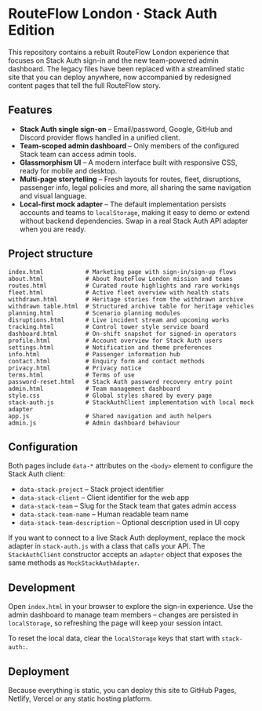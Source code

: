 # RouteFlow London · Stack Auth Edition

This repository contains a rebuilt RouteFlow London experience that focuses on Stack Auth sign-in and the new
team-powered admin dashboard. The legacy files have been replaced with a streamlined static site that you can deploy
anywhere, now accompanied by redesigned content pages that tell the full RouteFlow story.

## Features

- **Stack Auth single sign-on** – Email/password, Google, GitHub and Discord provider flows handled in a unified client.
- **Team-scoped admin dashboard** – Only members of the configured Stack team can access admin tools.
- **Glassmorphism UI** – A modern interface built with responsive CSS, ready for mobile and desktop.
- **Multi-page storytelling** – Fresh layouts for routes, fleet, disruptions, passenger info, legal policies and more,
  all sharing the same navigation and visual language.
- **Local-first mock adapter** – The default implementation persists accounts and teams to `localStorage`, making it easy
  to demo or extend without backend dependencies. Swap in a real Stack Auth API adapter when you are ready.

## Project structure

```
index.html            # Marketing page with sign-in/sign-up flows
about.html            # About RouteFlow London mission and teams
routes.html           # Curated route highlights and rare workings
fleet.html            # Active fleet overview with health stats
withdrawn.html        # Heritage stories from the withdrawn archive
withdrawn table.html  # Structured archive table for heritage vehicles
planning.html         # Scenario planning modules
disruptions.html      # Live incident stream and upcoming works
tracking.html         # Control tower style service board
dashboard.html        # On-shift snapshot for signed-in operators
profile.html          # Account overview for Stack Auth users
settings.html         # Notification and theme preferences
info.html             # Passenger information hub
contact.html          # Enquiry form and contact methods
privacy.html          # Privacy notice
terms.html            # Terms of use
password-reset.html   # Stack Auth password recovery entry point
admin.html            # Team management dashboard
style.css             # Global styles shared by every page
stack-auth.js         # StackAuthClient implementation with local mock adapter
app.js                # Shared navigation and auth helpers
admin.js              # Admin dashboard behaviour
```

## Configuration

Both pages include `data-*` attributes on the `<body>` element to configure the Stack Auth client:

- `data-stack-project` – Stack project identifier
- `data-stack-client` – Client identifier for the web app
- `data-stack-team` – Slug for the Stack team that gates admin access
- `data-stack-team-name` – Human readable team name
- `data-stack-team-description` – Optional description used in UI copy

If you want to connect to a live Stack Auth deployment, replace the mock adapter in `stack-auth.js` with a class that
calls your API. The `StackAuthClient` constructor accepts an `adapter` object that exposes the same methods as
`MockStackAuthAdapter`.

## Development

Open `index.html` in your browser to explore the sign-in experience. Use the admin dashboard to manage team members –
changes are persisted in `localStorage`, so refreshing the page will keep your session intact.

To reset the local data, clear the `localStorage` keys that start with `stack-auth:`.

## Deployment

Because everything is static, you can deploy this site to GitHub Pages, Netlify, Vercel or any static hosting platform.
